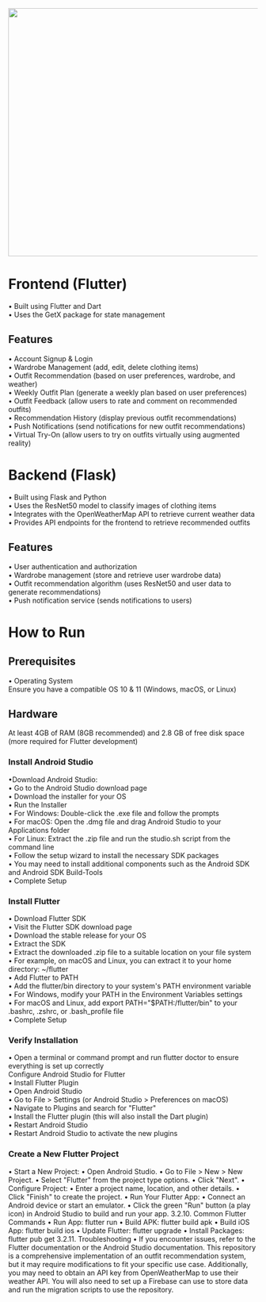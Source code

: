 

<img src="https://github.com/user-attachments/assets/e3969dbe-04cc-4be8-ba5c-e9742caf590c" width="800" height="500">
<h1>Frontend (Flutter) </h1> 
•	Built using Flutter and Dart <br>
•	Uses the GetX package for state management<br>
<h2>Features</h2>
•	Account Signup & Login <br>
•	Wardrobe Management (add, edit, delete clothing items) <br>
•	Outfit Recommendation (based on user preferences, wardrobe, and weather) <br>
•	Weekly Outfit Plan (generate a weekly plan based on user preferences) <br>
•	Outfit Feedback (allow users to rate and comment on recommended outfits) <br>
•	Recommendation History (display previous outfit recommendations) <br>
•	Push Notifications (send notifications for new outfit recommendations) <br>
•	Virtual Try-On (allow users to try on outfits virtually using augmented reality)<br>

<h1>Backend (Flask) </h1>
•	Built using Flask and Python <br>
•	Uses the ResNet50 model to classify images of clothing items <br>
•	Integrates with the OpenWeatherMap API to retrieve current weather data <br>
•	Provides API endpoints for the frontend to retrieve recommended outfits <br>
<h2>Features</h2>
•	User authentication and authorization <br>
•	Wardrobe management (store and retrieve user wardrobe data) <br>
•	Outfit recommendation algorithm (uses ResNet50 and user data to generate recommendations) <br>
•	Push notification service (sends notifications to users) <br>

<h1>How to Run</h1>
<h2>Prerequisites</h2>
•	Operating System <br>
Ensure you have a compatible OS 10 & 11 (Windows, macOS, or Linux) <br>
<h2>Hardware</h2>
At least 4GB of RAM (8GB recommended) and 2.8 GB of free disk space (more required for Flutter development) <br>
<h3>Install Android Studio </h3> 
•Download Android Studio: <br>
•	Go to the Android Studio download page <br>
•	Download the installer for your OS <br>
• Run the Installer <br>
•	For Windows: Double-click the .exe file and follow the prompts <br>
•	For macOS: Open the .dmg file and drag Android Studio to your Applications folder <br>
•	For Linux: Extract the .zip file and run the studio.sh script from the command line <br>
•	Follow the setup wizard to install the necessary SDK packages <br>
•	You may need to install additional components such as the Android SDK and Android SDK Build-Tools <br>
• Complete Setup <br>
 <h3>Install Flutter </h3>
•	Download Flutter SDK <br>
•	Visit the Flutter SDK download page <br>
•	Download the stable release for your OS <br>
 • Extract the SDK <br>
•	Extract the downloaded .zip file to a suitable location on your file system <br>
•	For example, on macOS and Linux, you can extract it to your home directory: ~/flutter <br>
• Add Flutter to PATH <br>
•	Add the flutter/bin directory to your system's PATH environment variable <br>
•	For Windows, modify your PATH in the Environment Variables settings <br>
•	For macOS and Linux, add export PATH="$PATH:<flutter-directory>/flutter/bin" to your .bashrc, .zshrc, or .bash_profile file <br>
• Complete Setup <br>
<h3>Verify Installation </h3> 
•	Open a terminal or command prompt and run flutter doctor to ensure everything is set up correctly <br>
Configure Android Studio for Flutter <br>
•	Install Flutter Plugin <br>
•	Open Android Studio <br>
•	Go to File > Settings (or Android Studio > Preferences on macOS) <br>
•	Navigate to Plugins and search for "Flutter" <br>
•	Install the Flutter plugin (this will also install the Dart plugin) <br>
•	Restart Android Studio <br>
•	Restart Android Studio to activate the new plugins <br>
 <h3>Create a New Flutter Project </h3>
•	Start a New Project:
•	Open Android Studio.
•	Go to File > New > New Project.
•	Select "Flutter" from the project type options.
•	Click "Next".
•	Configure Project:
•	Enter a project name, location, and other details.
•	Click "Finish" to create the project.
•	Run Your Flutter App:
•	Connect an Android device or start an emulator.
•	Click the green "Run" button (a play icon) in Android Studio to build and run your app.
3.2.10.   Common Flutter Commands
•	Run App: flutter run
•	Build APK: flutter build apk
•	Build iOS App: flutter build ios
•	Update Flutter: flutter upgrade
•	Install Packages: flutter pub get
3.2.11. Troubleshooting
•	If you encounter issues, refer to the Flutter documentation or the Android Studio documentation.
This repository is a comprehensive implementation of an outfit recommendation system, but it may require modifications to fit your specific use case. Additionally, you may need to obtain an API key from OpenWeatherMap to use their weather API. You will also need to set up a Firebase can use to store data and run the migration scripts to use the repository.

